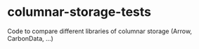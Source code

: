 # columnar-storage-tests
Code to compare different libraries of columnar storage (Arrow, CarbonData, ...)
